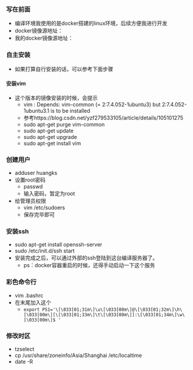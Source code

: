### 写在前面
- 编译环境我使用的是docker搭建的linux环境，后续方便我进行开发
- docker镜像源地址：
- 我的docker镜像源地址：

### 自主安装
- 如果打算自行安装的话，可以参考下面步骤

#### 安装vim
- 这个版本的镜像安装的时候，会提示
    - vim : Depends: vim-common (= 2:7.4.052-1ubuntu3) but 2:7.4.052-1ubuntu3.1 is to be installed
    - 参考https://blog.csdn.net/yzf279533105/article/details/105101275
    - sudo apt-get purge vim-common
    - sudo apt-get update
    - sudo apt-get upgrade
    - sudo apt-get install vim

### 创建用户
- adduser huangks
- 设置root密码
    - passwd
    - 输入密码，暂定为root
- 给管理员权限
    - vim /etc/sudoers
    - 保存完毕即可

### 安装ssh
- sudo apt-get install openssh-server
- sudo /etc/init.d/ssh start
- 安装完成之后，可以通过外部的ssh登陆到这台编译服务器了。
    - ps：docker容器重启的时候，还得手动启动一下这个服务

### 彩色命令行
- vim  .bashrc
- 在末尾加入这个
    - `export PS1='\[\033[01;31m\]\u\[\033[00m\]@\[\033[01;32m\]\h\[\033[00m\][\[\033[01;33m\]\t\[\033[00m\]]:\[\033[01;34m\]\w\[\033[00m\]$ '`

### 修改时区
- tzselect
- cp /usr/share/zoneinfo/Asia/Shanghai  /etc/localtime
- date -R
